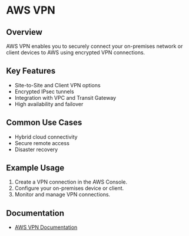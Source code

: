 # AWS VPN

## Overview
AWS VPN enables you to securely connect your on-premises network or client devices to AWS using encrypted VPN connections.

## Key Features
- Site-to-Site and Client VPN options
- Encrypted IPsec tunnels
- Integration with VPC and Transit Gateway
- High availability and failover

## Common Use Cases
- Hybrid cloud connectivity
- Secure remote access
- Disaster recovery

## Example Usage
1. Create a VPN connection in the AWS Console.
2. Configure your on-premises device or client.
3. Monitor and manage VPN connections.

## Documentation
- [AWS VPN Documentation](https://docs.aws.amazon.com/vpn/)
